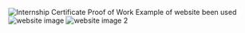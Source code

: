 ﻿
![Internship Certificate](https://github.com/Rohannagrut/Railway_latest_7/assets/92144008/5de4ee37-c1b3-4cf9-a320-004e04b40dda)
Proof of Work
Example of website been used 
![website image](https://github.com/Rohannagrut/Railway_latest_7/assets/92144008/c8a9642c-35ad-4ca4-9a04-7c44b7179e53)
![website image 2 ](https://github.com/Rohannagrut/Railway_latest_7/assets/92144008/a625b18c-ec0d-4803-96d0-66f1b1414ef0)
